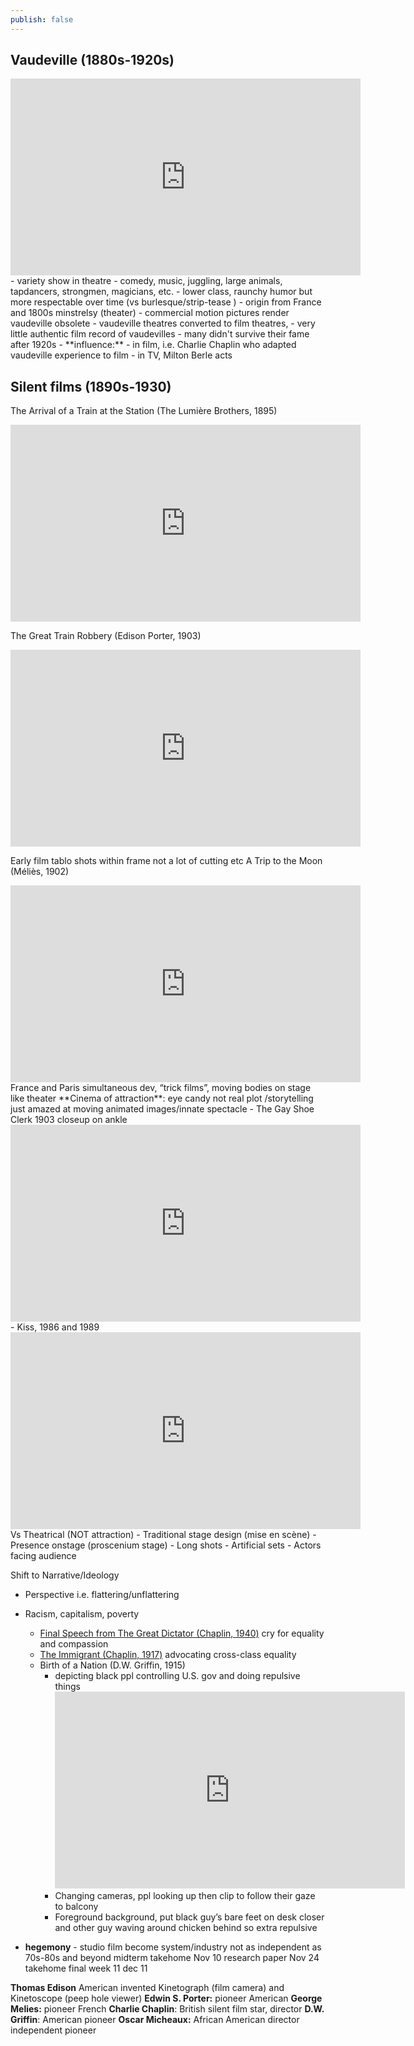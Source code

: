```yaml
---
publish: false
---
```


## Vaudeville (1880s-1920s)

<iframe width="560" height="315" src="https://www.youtube.com/embed/fwK1VR50drk?si=_swF9Ml2F-86daTO" title="YouTube video player" frameborder="0" allow="accelerometer; autoplay; clipboard-write; encrypted-media; gyroscope; picture-in-picture; web-share" referrerpolicy="strict-origin-when-cross-origin" allowfullscreen></iframe>
- variety show in theatre
- comedy, music, juggling, large animals, tapdancers, strongmen, magicians, etc.
- lower class, raunchy humor but more respectable over time (vs burlesque/strip-tease )
- origin from France and 1800s minstrelsy (theater)
- commercial motion pictures render vaudeville obsolete
	- vaudeville theatres converted to film theatres,
	- very little authentic film record of vaudevilles
	- many didn't survive their fame after 1920s
- **influence:** 
	- in film, i.e. Charlie Chaplin who adapted vaudeville experience to film
	- in TV, Milton Berle acts

## Silent films (1890s-1930)
The Arrival of a Train at the Station (The Lumière Brothers, 1895)
<iframe width="560" height="315" src="https://www.youtube.com/embed/1FAj9fJQRZA?si=Zh5G_5Qz6QYQQlPa" title="YouTube video player" frameborder="0" allow="accelerometer; autoplay; clipboard-write; encrypted-media; gyroscope; picture-in-picture; web-share" referrerpolicy="strict-origin-when-cross-origin" allowfullscreen></iframe>

The Great Train Robbery (Edison Porter, 1903)
<iframe width="560" height="315" src="https://www.youtube.com/embed/zuto7qWrplc?si=0siKpmPrU9b2sUOq" title="YouTube video player" frameborder="0" allow="accelerometer; autoplay; clipboard-write; encrypted-media; gyroscope; picture-in-picture; web-share" referrerpolicy="strict-origin-when-cross-origin" allowfullscreen></iframe>

Early film tablo shots within frame not a lot of cutting etc 
A Trip to the Moon (Méliès, 1902)
<iframe width="560" height="315" src="https://www.youtube.com/embed/ZNAHcMMOHE8?si=WsNnwpjSmf91Mslm" title="YouTube video player" frameborder="0" allow="accelerometer; autoplay; clipboard-write; encrypted-media; gyroscope; picture-in-picture; web-share" referrerpolicy="strict-origin-when-cross-origin" allowfullscreen></iframe>
France and Paris simultaneous dev, “trick films”, moving bodies on stage like theater 
**Cinema of attraction**: eye candy not real plot /storytelling just amazed at moving animated images/innate spectacle
- The Gay Shoe Clerk 1903 closeup on ankle
<iframe width="560" height="315" src="https://www.youtube.com/embed/0Xy6t3guNCU?si=sjXgqe3pElBVSS3-&amp;start=38" title="YouTube video player" frameborder="0" allow="accelerometer; autoplay; clipboard-write; encrypted-media; gyroscope; picture-in-picture; web-share" referrerpolicy="strict-origin-when-cross-origin" allowfullscreen></iframe>
- Kiss, 1986 and 1989
	<iframe width="560" height="315" src="https://www.youtube.com/embed/IUyTcpvTPu0?si=K_yUA_66GqWxkv8F" title="YouTube video player" frameborder="0" allow="accelerometer; autoplay; clipboard-write; encrypted-media; gyroscope; picture-in-picture; web-share" referrerpolicy="strict-origin-when-cross-origin" allowfullscreen></iframe>
Vs Theatrical (NOT attraction)
- Traditional stage design (mise en scène)
- Presence onstage (proscenium stage)
- Long shots
- Artificial sets
- Actors facing audience

Shift to Narrative/Ideology 
- Perspective i.e. flattering/unflattering 
- Racism, capitalism, poverty
	- [Final Speech from The Great Dictator (Chaplin, 1940)](https://youtu.be/J7GY1Xg6X20?si=qh2mVr2blOTulzcu) cry for equality and compassion
	- [The Immigrant (Chaplin, 1917)](https://youtu.be/HWmtKIix4jY?si=NW6xkxROO6fxdqc9) advocating cross-class equality
	- Birth of a Nation (D.W. Griffin, 1915) 
		- depicting black ppl controlling U.S. gov and doing repulsive things
			<iframe width="560" height="315" src="https://www.youtube.com/embed/GBzDH-Vwzy4?si=jYAqB3mzyvcDGgcu" title="YouTube video player" frameborder="0" allow="accelerometer; autoplay; clipboard-write; encrypted-media; gyroscope; picture-in-picture; web-share" referrerpolicy="strict-origin-when-cross-origin" allowfullscreen></iframe>
		- Changing cameras, ppl looking up then clip to follow their gaze to balcony
		- Foreground background, put black guy’s bare feet on desk closer and other guy waving around chicken behind so extra repulsive


- **hegemony** - studio film become system/industry not as independent as 70s-80s and beyond
midterm takehome Nov 10
research paper Nov 24
takehome final week 11 dec 11

**Thomas Edison** American invented Kinetograph (film camera) and Kinetoscope (peep hole viewer)
**Edwin S. Porter:** pioneer American
**George Melies:** pioneer French
**Charlie Chaplin**: British silent film star, director
**D.W. Griffin**: American pioneer
**Oscar Micheaux:** African American director independent pioneer